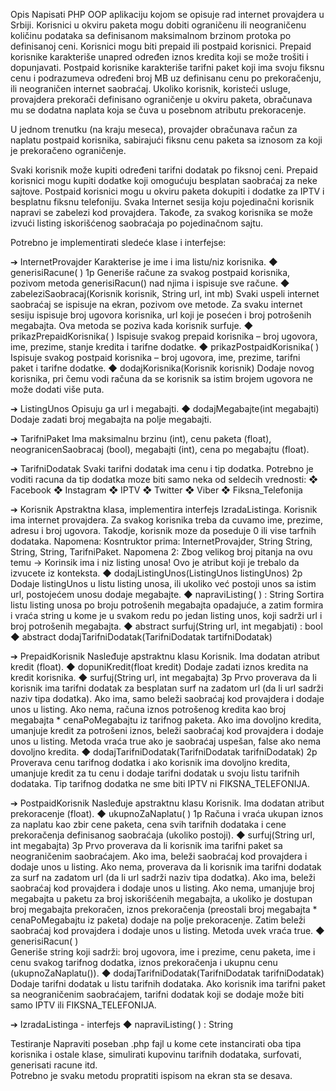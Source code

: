 Opis
Napisati PHP OOP aplikaciju kojom se opisuje rad internet provajdera u Srbiji. 
Korisnici u okviru paketa mogu dobiti ograničenu ili neograničenu količinu podataka sa definisanom maksimalnom brzinom protoka po definisanoj ceni. Korisnici mogu biti prepaid ili postpaid korisnici. 
Prepaid korisnike karakteriše unapred određen iznos kredita koji se može trošiti i dopunjavati. 
Postpaid korisnike karakteriše tarifni paket koji ima svoju fiksnu cenu i podrazumeva određeni broj MB uz definisanu cenu po prekoračenju, ili neograničen internet saobraćaj. Ukoliko korisnik, koristeći usluge, provajdera prekorači definisano ograničenje u okviru paketa, obračunava mu se dodatna naplata koja se čuva u posebnom atributu prekoracenje. 

U jednom trenutku (na kraju meseca), provajder obračunava račun za naplatu postpaid korisnika, sabirajući fiksnu cenu paketa sa iznosom za koji je prekoračeno ograničenje. 

Svaki korisnik može kupiti određeni tarifni dodatak po fiksnoj ceni. Prepaid korisnici mogu kupiti dodatke koji omogućuju besplatan saobraćaj za neke sajtove. Postpaid korisnici mogu u okviru paketa dokupiti i dodatke za IPTV i besplatnu fiksnu telefoniju. 
Svaka Internet sesija koju pojedinačni korisnik napravi se zabelezi kod provajdera. Takođe, za svakog korisnika se može izvući listing iskorišćenog saobraćaja po pojedinačnom sajtu.

Potrebno je implementirati sledeće klase i interfejse:

➔	InternetProvajder
  Karakterise je ime i ima listu/niz korisnika.
    ◆	generisiRacune( ) 1p
    Generiše račune za svakog postpaid korisnika, pozivom metoda generisiRacun() nad njima i ispisuje sve račune.
    ◆	zabeleziSaobracaj(Korisnik korisnik, String url, int mb) 
    Svaki uspeli internet saobraćaj se ispisuje na ekran, pozivom ove metode. 
    Za svaku internet sesiju ispisuje broj ugovora korisnika, url koji je posećen i broj potrošenih megabajta. Ova metoda se poziva kada korisnik surfuje.
    ◆	prikazPrepaidKorisnika( )
    Ispisuje svakog prepaid korisnika – broj ugovora, ime, prezime, stanje kredita i tarifne dodatke.
    ◆	prikazPostpaidKorisnika( )
    Ispisuje svakog postpaid korisnika – broj ugovora, ime, prezime, tarifni paket i tarifne dodatke.
    ◆	dodajKorisnika(Korisnik korisnik) 
    Dodaje novog korisnika, pri čemu vodi računa da se korisnik sa istim brojem ugovora ne može dodati više puta.

➔	ListingUnos 
  Opisuju ga url i megabajti.
    ◆	dodajMegabajte(int megabajti)
    Dodaje zadati broj megabajta na polje megabajti.

➔	TarifniPaket 
  Ima maksimalnu brzinu (int), cenu paketa (float), neogranicenSaobracaj (bool), megabajti (int), cena po megabajtu (float).

➔	TarifniDodatak 
  Svaki tarifni dodatak ima cenu i tip dodatka. Potrebno je voditi racuna da tip dodatka moze biti samo neka od seldecih vrednosti:
  ❖	Facebook	❖	Instagram	❖	IPTV
  ❖	Twitter	❖	Viber	❖	Fiksna_Telefonija

➔	Korisnik 
  Apstraktna klasa, implementira interfejs IzradaListinga.
  Korisnik ima internet provajdera. Za svakog korisnika treba da cuvamo ime, prezime, adresu i broj ugovora. 
  Takodje, korisnik moze da poseduje 0 ili vise tarfnih dodataka. Napomena: Kosntruktor prima: InternetProvajder, String String, String, String, TarifniPaket.
  Napomena 2: Zbog velikog broj pitanja na ovu temu -> Korinsik ima i niz listing unosa! Ovo je atribut koji je trebalo da izvucete iz konteksta.
    ◆	dodajListingUnos(ListingUnos listingUnos) 2p
    Dodaje listingUnos u listu listing unosa, ili ukoliko već postoji unos sa istim url, postojećem unosu dodaje megabajte.
    ◆	napraviListing( )  : String 
    Sortira listu listing unosa po broju potrošenih megabajta opadajuće, a zatim formira i vraća string u kome je u svakom redu po jedan listing unos, 
    koji sadrži url i broj potrošenih megabajta.
    ◆	abstract surfuj(String url, int megabjati) : bool
    ◆	abstract dodajTarifniDodatak(TarifniDodatak tartifniDodatak)

➔	PrepaidKorisnik 
  Nasleđuje apstraktnu klasu Korisnik. Ima dodatan atribut kredit (float).
    ◆	dopuniKredit(float kredit) 
    Dodaje zadati iznos kredita na kredit korisnika.
    ◆	surfuj(String url, int megabajta) 3p
    Prvo proverava da li korisnik ima tarifni dodatak za besplatan surf na zadatom url (da li url sadrži naziv tipa dodatka). 
    Ako ima, samo beleži saobraćaj kod provajdera i dodaje unos u listing. Ako nema, računa iznos potrošenog kredita kao broj megabajta * cenaPoMegabajtu iz tarifnog paketa.
    Ako ima dovoljno kredita, umanjuje kredit za potrošeni iznos, beleži saobraćaj kod provajdera i dodaje unos u listing. 
    Metoda vraća true ako je saobraćaj uspešan, false ako nema dovoljno kredita.
    ◆	dodajTarifniDodatak(TarifniDodatak tarifniDodatak) 2p
    Proverava cenu tarifnog dodatka i ako korisnik ima dovoljno kredita, umanjuje kredit za tu cenu i dodaje tarifni dodatak u svoju listu tarifnih dodataka. 
    Tip tarifnog dodatka ne sme biti IPTV ni FIKSNA_TELEFONIJA.

➔	PostpaidKorisnik 
  Nasleđuje apstraktnu klasu Korisnik. Ima dodatan atribut prekoracenje (float).
    ◆	ukupnoZaNaplatu( ) 1p
    Računa i vraća ukupan iznos za naplatu kao zbir cene paketa, cena svih tarifnih dodataka i cene prekoračenja definisanog saobraćaja (ukoliko postoji).
    ◆	surfuj(String url, int megabajta) 3p
    Prvo proverava da li korisnik ima tarifni paket sa neograničenim saobraćajem. Ako ima, beleži saobraćaj kod provajdera i dodaje unos u listing. 
    Ako nema, proverava da li korisnik ima tarifni dodatak za surf na zadatom url (da li url sadrži naziv tipa dodatka). 
    Ako ima, beleži saobraćaj kod provajdera i dodaje unos u listing. Ako nema, umanjuje broj megabajta u paketu za broj iskorišćenih megabajta,
    a ukoliko je dostupan broj megabajta prekoračen, iznos prekoračenja (preostali broj megabajta * cenaPoMegabajtu iz paketa) dodaje na polje prekoracenje.
    Zatim beleži saobraćaj kod provajdera i dodaje unos u listing. Metoda uvek vraća true.
    ◆	generisiRacun( )  
    Generiše string koji sadrži: broj ugovora, ime i prezime, cenu paketa, ime i cenu svakog tarifnog dodatka, iznos prekoračenja i ukupnu cenu (ukupnoZaNaplatu()).
    ◆	dodajTarifniDodatak(TarifniDodatak tarifniDodatak) 
    Dodaje tarifni dodatak u listu tarifnih dodataka. Ako korisnik ima tarifni paket sa neograničenim saobraćajem, 
    tarifni dodatak koji se dodaje može biti samo IPTV ili FIKSNA_TELEFONIJA.

➔	IzradaListinga - interfejs
◆	napraviListing( ) : String 

Testiranje
  Napraviti poseban .php fajl u kome cete instancirati oba tipa korisnika i ostale klase, simulirati kupovinu tarifnih dodataka, surfovati, generisati racune itd.  
  Potrebno je svaku metodu propratiti ispisom na ekran sta se desava. 
